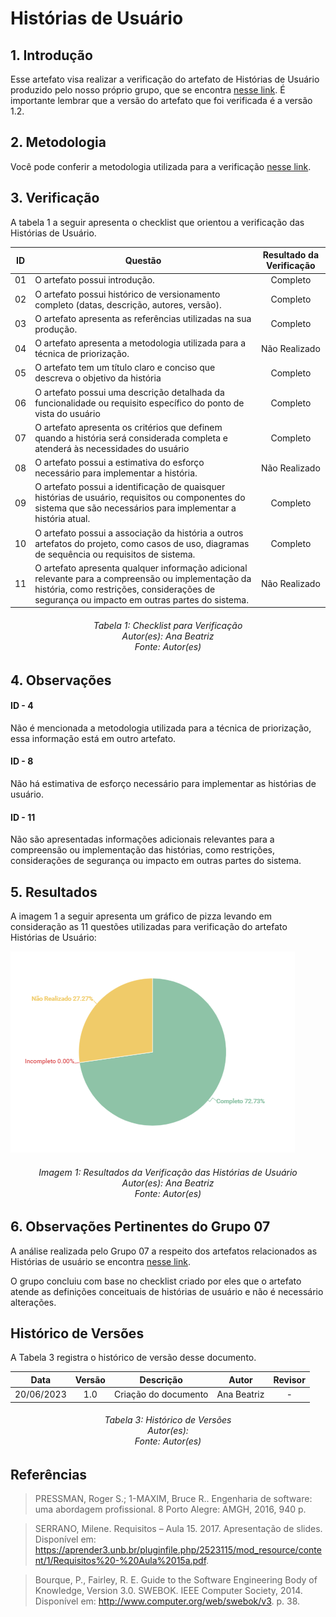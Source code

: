 # Histórias de Usuário

## 1. Introdução
Esse artefato visa realizar a verificação do artefato de Histórias de Usuário produzido pelo nosso próprio grupo, que se encontra [nesse link](https://requisitos-de-software.github.io/2023.1-Twitch/modelagem/user_stories/).
É importante lembrar que a versão do artefato que foi verificada é a versão 1.2.

## 2. Metodologia
Você pode conferir a metodologia utilizada para a verificação [nesse link](https://requisitos-de-software.github.io/2023.1-Twitch/verificacao_grupo01/planejamento/).

## 3. Verificação

A tabela 1 a seguir apresenta o checklist que orientou a verificação das Histórias de Usuário.

| ID |Questão| Resultado da Verificação |
| :---: | --- | :---: |
| 01 | O artefato possui introdução.  | Completo |
| 02 | O artefato possui histórico de versionamento completo (datas, descrição, autores, versão).  | Completo |
| 03 | O artefato apresenta as referências utilizadas na sua produção.  | Completo |
| 04 | O artefato apresenta a metodologia utilizada para a técnica de priorização.  | Não Realizado |
| 05 | O artefato tem um título claro e conciso que descreva o objetivo da história | Completo |
| 06 | O artefato possui uma descrição detalhada da funcionalidade ou requisito específico do ponto de vista do usuário | Completo |
| 07 | O artefato apresenta os critérios que definem quando a história será considerada completa e atenderá às necessidades do usuário| Completo |
| 08 | O artefato possui a estimativa do esforço necessário para implementar a história. | Não Realizado |
| 09 | O artefato possui a identificação de quaisquer histórias de usuário, requisitos ou componentes do sistema que são necessários para implementar a história atual. | Completo |
| 10 | O artefato possui a associação da história a outros artefatos do projeto, como casos de uso, diagramas de sequência ou requisitos de sistema. | Completo |
| 11 | O artefato apresenta qualquer informação adicional relevante para a compreensão ou implementação da história, como restrições, considerações de segurança ou impacto em outras partes do sistema.| Não Realizado |


<h6 align = "center"> Tabela 1: Checklist para Verificação
<br> Autor(es): Ana Beatriz
<br>Fonte: Autor(es)</h6>

## 4. Observações

#### ID - 4
Não é mencionada a metodologia utilizada para a técnica de priorização, essa informação está em outro artefato.

#### ID - 8
Não há estimativa de esforço necessário para implementar as histórias de usuário.

#### ID - 11
Não são apresentadas informações adicionais relevantes para a compreensão ou implementação das histórias, como restrições, considerações de segurança ou impacto em outras partes do sistema.

## 5. Resultados
A imagem 1 a seguir apresenta um gráfico de pizza levando em consideração as 11 questões utilizadas para verificação do artefato Histórias de Usuário:

![Resultados Histórias de Usuário](./imagens/verifica_userstory.png)

<h6 align = "center"> Imagem 1: Resultados da Verificação das Histórias de Usuário
<br> Autor(es): Ana Beatriz
<br>Fonte: Autor(es)</h6>

## 6. Observações Pertinentes do Grupo 07
A análise realizada pelo Grupo 07 a respeito dos artefatos relacionados as Histórias de usuário se encontra [nesse link](https://requisitos-de-software.github.io/2023.1-Petz/analise/teste/historiasUsuario/).

O grupo concluiu com base no checklist criado por eles que o artefato atende as definições conceituais de histórias de usuário e não é necessário alterações.

## Histórico de Versões

A Tabela 3 registra o histórico de versão desse documento.

|**Data** | **Versão** | **Descrição** | **Autor** | **Revisor** |
|:---: | :---: | :---: | :---: | :---: |
| 20/06/2023| 1.0 | Criação do documento | Ana Beatriz | - |

<h6 align = "center"> Tabela 3: Histórico de Versões
<br> Autor(es): 
<br>Fonte: Autor(es)</h6>

## Referências
> PRESSMAN, Roger S.; 1-MAXIM, Bruce R.. Engenharia de software: uma abordagem profissional. 8 Porto Alegre: AMGH, 2016, 940 p.

>SERRANO, Milene. Requisitos – Aula 15. 2017. Apresentação de slides. Disponível em: https://aprender3.unb.br/pluginfile.php/2523115/mod_resource/content/1/Requisitos%20-%20Aula%2015a.pdf.

>Bourque, P., Fairley, R. E. Guide to the Software Engineering Body of Knowledge, Version 3.0. SWEBOK. IEEE Computer Society, 2014. Disponível em: http://www.computer.org/web/swebok/v3. p. 38.